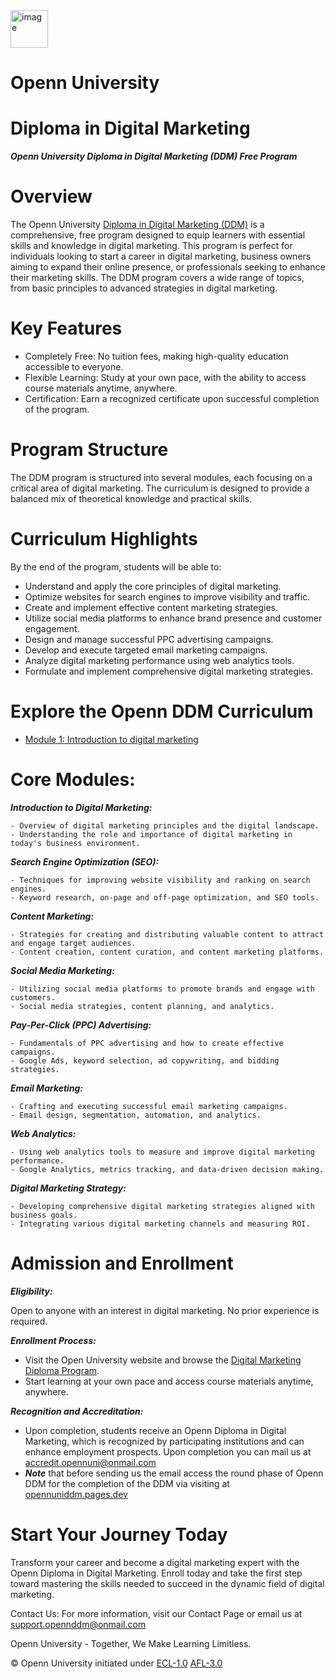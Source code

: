 <img src="https://opennuni.github.io/dit/img/k5vzrqrsbmqjth7qgmkt0ve7pvuk.png" alt="image" width="60" height="auto">

# Openn University

# Diploma in Digital Marketing

***Openn University Diploma in Digital Marketing (DDM) Free Program***

# Overview

The Openn University [Diploma in Digital Marketing (DDM)](M1/L1/Intro.md) is a comprehensive, free program designed to equip learners with essential skills and knowledge in digital marketing. This program is perfect for individuals looking to start a career in digital marketing, business owners aiming to expand their online presence, or professionals seeking to enhance their marketing skills. The DDM program covers a wide range of topics, from basic principles to advanced strategies in digital marketing.

# Key Features

- Completely Free: No tuition fees, making high-quality education accessible to everyone.
- Flexible Learning: Study at your own pace, with the ability to access course materials anytime, anywhere.
- Certification: Earn a recognized certificate upon successful completion of the program.

# Program Structure

The DDM program is structured into several modules, each focusing on a critical area of digital marketing. The curriculum is designed to provide a balanced mix of theoretical knowledge and practical skills.

# Curriculum Highlights

By the end of the program, students will be able to:

- Understand and apply the core principles of digital marketing.
- Optimize websites for search engines to improve visibility and traffic.
- Create and implement effective content marketing strategies.
- Utilize social media platforms to enhance brand presence and customer engagement.
- Design and manage successful PPC advertising campaigns.
- Develop and execute targeted email marketing campaigns.
- Analyze digital marketing performance using web analytics tools.
- Formulate and implement comprehensive digital marketing strategies.

# Explore the Openn DDM Curriculum

- [Module 1: Introduction to digital marketing](M1/Intro.md)


# Core Modules:

***Introduction to Digital Marketing:***

    - Overview of digital marketing principles and the digital landscape.
    - Understanding the role and importance of digital marketing in today's business environment.

***Search Engine Optimization (SEO):***

    - Techniques for improving website visibility and ranking on search engines.
    - Keyword research, on-page and off-page optimization, and SEO tools.

***Content Marketing:***

    - Strategies for creating and distributing valuable content to attract and engage target audiences.
    - Content creation, content curation, and content marketing platforms.

***Social Media Marketing:***

    - Utilizing social media platforms to promote brands and engage with customers.
    - Social media strategies, content planning, and analytics.

***Pay-Per-Click (PPC) Advertising:***

    - Fundamentals of PPC advertising and how to create effective campaigns.
    - Google Ads, keyword selection, ad copywriting, and bidding strategies.

***Email Marketing:***

    - Crafting and executing successful email marketing campaigns.
    - Email design, segmentation, automation, and analytics.

***Web Analytics:***

    - Using web analytics tools to measure and improve digital marketing performance.
    - Google Analytics, metrics tracking, and data-driven decision making.

***Digital Marketing Strategy:***

    - Developing comprehensive digital marketing strategies aligned with business goals.
    - Integrating various digital marketing channels and measuring ROI.

# Admission and Enrollment

***Eligibility:*** 

Open to anyone with an interest in digital marketing. No prior experience is required.


***Enrollment Process:***

- Visit the Open University website and browse the [Digital Marketing Diploma Program](#).
- Start learning at your own pace and access course materials anytime, anywhere.

***Recognition and Accreditation:***

- Upon completion, students receive an Openn Diploma in Digital Marketing, which is recognized by participating institutions and can enhance employment prospects. Upon completion you can mail us at [accredit.opennuni@onmail.com](mailto:accredit.opennuni@onmail.com)
- ***Note*** that before sending us the email access the round phase of Openn DDM for the completion of the DDM via visiting at [opennuniddm.pages.dev](https://opennunidit.pages.dev)

# Start Your Journey Today

Transform your career and become a digital marketing expert with the Openn Diploma in Digital Marketing. Enroll today and take the first step toward mastering the skills needed to succeed in the dynamic field of digital marketing.

Contact Us: For more information, visit our Contact Page or email us at support.opennddm@onmail.com

Openn University - Together, We Make Learning Limitless.


© Openn University initiated under [ECL-1.0](#) [AFL-3.0](#) 
